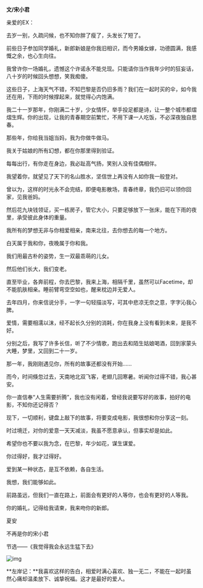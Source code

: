 **文/宋小君**

亲爱的EX：

去岁一别，久疏问候，也不知你胖了瘦了，头发长了短了。

前些日子参加同学婚礼，新郎新娘是你我旧相识，而今男婚女嫁，功德圆满，我感慨之余，也心生向往。

我曾许你一场婚礼，遗憾这个许诺永不能兑现。只能请你当作我年少时的狂妄话，八十岁的时候回头想想，笑我痴傻。

这些日子，上海天气不错，不知巴黎是否仍旧多雨？我们在一起时买的伞，如今我还在用，下雨的时候撑起来，就觉得心内饱满。



我二十一岁那年，你刚满二十岁，少女情怀，举手投足都是诗，让一整个城市都熠熠生辉。你的出现，让我的青春期空前繁忙，不用下课一人吃饭，不必深夜独自思春。

那些年，你给我当姐当妈，我为你做牛做马。

我关于姑娘的所有幻想，都在你那里得到验证。

每每出行，有你走在身边，我必趾高气扬，笑别人没有佳偶相伴。

我望着你，就望见了天下的名山胜水，坚信世上再没有人如你我一般登对。

曾以为，这样的时光永不会完结，即便电影散场，青春终章，我仍旧可以领你回家，见我爸妈。

然后花九块钱领证，买一栋房子，管它大小，只要足够放下一张床，能在下雨的夜里，承受彼此身体的重量。

我所有的梦想无非与你相爱相亲，南来北往，去你想去的每一个地方。

白天属于我和你，夜晚属于你和我。

我们用最古朴的姿势，生一双最乖萌的儿女。

然后他们长大，我们变老。



直至毕业，各奔前程，你去巴黎，我来上海，相隔千里，虽然可以Facetime，却不能肌肤相亲。睡前臂弯空空如也，醒来枕边并无爱人。

去年四月，你来信说分手，一字一句轻描淡写，可其中悲凉无奈之意，字字沁我心脾。

爱情，需要相濡以沫，经不起长久分别的消耗，你在我身上没有看到未来，是我不好。



分别之后，我写了许多长信，听了不少情歌，跑出去和陌生姑娘喝酒，回到家蒙头大睡，梦里，又回到二十一岁。

那一年，我刚刚遇见你，所有的故事还都没有开始……

而今，时间倏忽过去，天南地北双飞客，老翅几回寒暑。听闻你过得不错，我心甚安。

你一直信奉“人生需要折腾”，我也没有闲着，曾经我说要写好的故事，拍好的电影，不知你还记得否？

现下，一切顺利，键盘上敲下的故事，将要变成电影，我很想和你分享这一刻。



时过境迁，对你的爱意一天天减淡，我虽不愿意承认，但事实却是如此。

希望你也不要以我为念，在巴黎，年少如花，谋生谋爱。

你过得好，我才过得好。

爱到某一种状态，是互不依赖，各自生活。

我想，我们能够如此。

前路虽远，但我们一直在路上，前面会有更好的人等你，也会有更好的人等我。



你的婚礼，记得给我请柬，我来吻你的新郎。

夏安

不再是你的宋小君

节选——《我觉得我会永远生猛下去》

![img](http://www.zreading.cn/wp-content/uploads/2019/08/20190804-1.jpg)

**左岸记：**我喜欢这样的告白，相爱时满心喜欢、独一无二，不能在一起时虽然心痛却温柔放下、诚挚祝福。这才是最好的爱人。